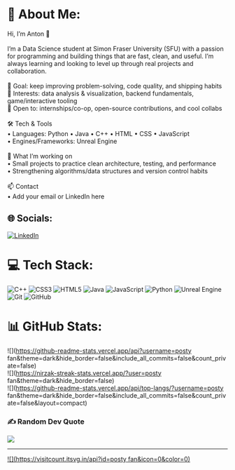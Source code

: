 # 💫 About Me:
Hi, I’m Anton 👋<br><br>I’m a Data Science student at Simon Fraser University (SFU) with a passion for programming and building things that are fast, clean, and useful. I’m always learning and looking to level up through real projects and collaboration.<br><br>🎯 Goal: keep improving problem-solving, code quality, and shipping habits<br>🧠 Interests: data analysis & visualization, backend fundamentals, game/interactive tooling<br>🤝 Open to: internships/co-op, open-source contributions, and cool collabs<br><br>🛠️ Tech & Tools<br>• Languages: Python • Java • C++ • HTML • CSS • JavaScript<br>• Engines/Frameworks: Unreal Engine<br><br>📌 What I’m working on<br>• Small projects to practice clean architecture, testing, and performance<br>• Strengthening algorithms/data structures and version control habits<br><br>📫 Contact<br>• Add your email or LinkedIn here


## 🌐 Socials:
[![LinkedIn](https://img.shields.io/badge/LinkedIn-%230077B5.svg?logo=linkedin&logoColor=white)](https://linkedin.com/in/https://www.linkedin.com/in/anton-florendo-5766382b3/) 

# 💻 Tech Stack:
![C++](https://img.shields.io/badge/c++-%2300599C.svg?style=for-the-badge&logo=c%2B%2B&logoColor=white) ![CSS3](https://img.shields.io/badge/css3-%231572B6.svg?style=for-the-badge&logo=css3&logoColor=white) ![HTML5](https://img.shields.io/badge/html5-%23E34F26.svg?style=for-the-badge&logo=html5&logoColor=white) ![Java](https://img.shields.io/badge/java-%23ED8B00.svg?style=for-the-badge&logo=openjdk&logoColor=white) ![JavaScript](https://img.shields.io/badge/javascript-%23323330.svg?style=for-the-badge&logo=javascript&logoColor=%23F7DF1E) ![Python](https://img.shields.io/badge/python-3670A0?style=for-the-badge&logo=python&logoColor=ffdd54) ![Unreal Engine](https://img.shields.io/badge/unrealengine-%23313131.svg?style=for-the-badge&logo=unrealengine&logoColor=white) ![Git](https://img.shields.io/badge/git-%23F05033.svg?style=for-the-badge&logo=git&logoColor=white) ![GitHub](https://img.shields.io/badge/github-%23121011.svg?style=for-the-badge&logo=github&logoColor=white)
# 📊 GitHub Stats:
![](https://github-readme-stats.vercel.app/api?username=posty fan&theme=dark&hide_border=false&include_all_commits=false&count_private=false)<br/>
![](https://nirzak-streak-stats.vercel.app/?user=posty fan&theme=dark&hide_border=false)<br/>
![](https://github-readme-stats.vercel.app/api/top-langs/?username=posty fan&theme=dark&hide_border=false&include_all_commits=false&count_private=false&layout=compact)

### ✍️ Random Dev Quote
![](https://quotes-github-readme.vercel.app/api?type=horizontal&theme=radical)

---
[![](https://visitcount.itsvg.in/api?id=posty fan&icon=0&color=0)](https://visitcount.itsvg.in)

<!-- Proudly created with GPRM ( https://gprm.itsvg.in ) -->

